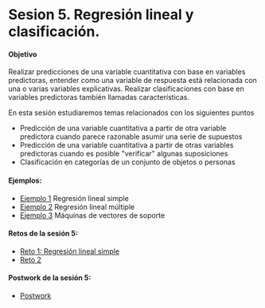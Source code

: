 
# Sesion 5. Regresión lineal y clasificación.

#### Objetivo 

Realizar predicciones de una variable cuantitativa con base en variables predictoras, entender como una variable de respuesta está relacionada con una o varias variables explicativas. Realizar clasificaciones con base en variables predictoras también llamadas características.

En esta sesión estudiaremos temas relacionados con los siguientes puntos

- Predicción de una variable cuantitativa a partir de otra variable predictora cuando parece razonable asumir una serie de supuestos
- Predicción de una variable cuantitativa a partir de otras variables predictoras cuando es posible "verificar" algunas suposiciones
- Clasificación en categorías de un conjunto de objetos o personas

#### Ejemplos:

- [Ejemplo 1](https://github.com/beduExpert/Programacion-con-R-2020/tree/main/Sesion-05/Ejemplo-01) Regresión lineal simple
- [Ejemplo 2](https://github.com/beduExpert/Programacion-con-R-2020/tree/main/Sesion-05/Ejemplo-02) Regresión lineal múltiple
- [Ejemplo 3](https://github.com/beduExpert/Programacion-con-R-2020/tree/main/Sesion-05/Ejemplo-02) Máquinas de vectores de soporte

#### Retos de la sesión 5:

- [Reto 1: Regresión lineal simple](https://github.com/beduExpert/Programacion-con-R-2020/tree/main/Sesion-05/Reto-01)
- [Reto 2]()

#### Postwork de la sesión 5:

- [Postwork]()
